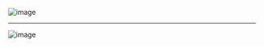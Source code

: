![image](https://user-images.githubusercontent.com/68462227/215254780-38d08d37-557a-4a83-b7a4-677930aac3ce.png)


------------------------------------------------


![image](https://user-images.githubusercontent.com/68462227/215254928-7b7bbe55-07fb-447a-9b4e-56e3a776a23f.png)
